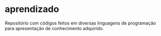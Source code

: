# aprendizado
Repositório com códigos feitos em diversas linguagens de programação para apresentação de conhecimento adquirido. 
